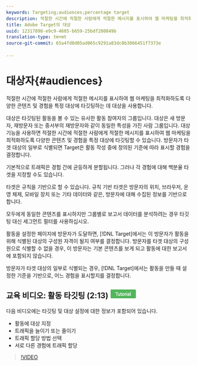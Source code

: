 ```yaml
---
keywords: Targeting;audiences;percentage target
description: 적절한 시간에 적절한 사람에게 적절한 메시지를 표시하여 웹 마케팅을 최적화하도록 다양한 콘텐츠 및 경험을 특정 대상에 타깃팅하는 데 Adobe Target의 대상을 사용합니다.
title: Adobe Target의 대상
uuid: 12317898-e9c9-4605-b659-25bdf200849b
translation-type: tm+mt
source-git-commit: 65a4fd0d05ad065c9291a83dc0b3066451f7373e

---
```



# 대상자{#audiences}

적절한 시간에 적절한 사람에게 적절한 메시지를 표시하여 웹 마케팅을 최적화하도록 다양한 콘텐츠 및 경험을 특정 대상에 타깃팅하는 데 대상을 사용합니다.

대상은 타깃팅된 활동을 볼 수 있는 유사한 활동 참여자의 그룹입니다. 대상은 새 방문자, 재방문자 또는 중서부의 재방문자와 같이 동일한 특성을 가진 사람 그룹입니다. 대상 기능을 사용하면 적절한 시간에 적절한 사람에게 적절한 메시지를 표시하여 웹 마케팅을 최적화하도록 다양한 콘텐츠 및 경험을 특정 대상에 타깃팅할 수 있습니다. 방문자가 타겟 대상의 일부로 식별되면 Target은 활동 작성 중에 정의된 기준에 따라 표시할 경험을 결정합니다.

기본적으로 트래픽은 경험 간에 균등하게 분할됩니다. 그러나 각 경험에 대해 백분율 타겟을 지정할 수도 있습니다.

타겟은 규칙을 기반으로 할 수 있습니다. 규칙 기반 타겟은 방문자의 위치, 브라우저, 운영 체제, 모바일 장치 또는 기타 데이터와 같은, 방문자에 대해 수집된 정보를 기반으로 합니다.

모두에게 동일한 콘텐츠를 표시하지만 그룹별로 보고서 데이터를 분석하려는 경우 타깃팅 대신 세그먼트 필터를 사용하십시오.

활동을 설정한 페이지에 방문자가 도달하면, [!DNL Target]에서는 이 방문자가 활동을 위해 식별된 대상의 구성원 자격이 될지 여부를 결정합니다. 방문자를 타겟 대상의 구성원으로 식별할 수 없을 경우, 이 방문자는 기본 콘텐츠를 보게 되고 활동에 대한 보고서에 포함되지 않습니다.

방문자가 타겟 대상의 일부로 식별되는 경우, [!DNL Target]에서는 활동을 만들 때 설정한 기준을 기반으로, 어느 경험을 표시할지를 결정합니다.

## 교육 비디오: 활동 타깃팅 (2:13) ![자습서 배지](/help/assets/tutorial.png)

다음 비디오에는 타깃팅 및 대상 설정에 대한 정보가 포함되어 있습니다.

* 활동에 대상 지정
* 트래픽을 늘이기 또는 줄이기
* 트래픽 할당 방법 선택
* 서로 다른 경험에 트래픽 할당

>[!VIDEO](https://video.tv.adobe.com/v/17385)
